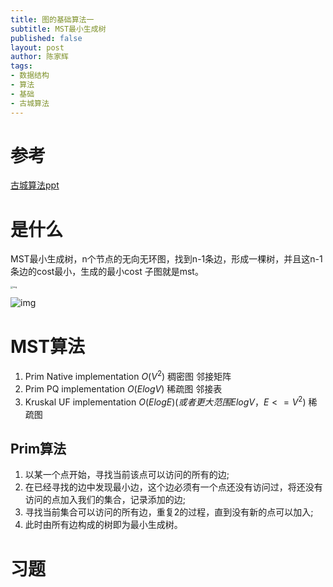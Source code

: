 ```yaml
---
title: 图的基础算法一
subtitle: MST最小生成树
published: false
layout: post
author: 陈家辉
tags:
- 数据结构
- 算法
- 基础
- 古城算法
---
```


# 参考

[古城算法ppt](https://docs.google.com/presentation/d/1UIf66KbExR3fCi2eXwqri5p0swl62ihvANy6LGctAAY/edit#slide=id.gb2fe4e8d8a_0_0)

# 是什么

MST最小生成树，n个节点的无向无环图，找到n-1条边，形成一棵树，并且这n-1条边的cost最小，生成的最小cost 子图就是mst。

<img src="https://cdn.jsdelivr.net/gh/CJH876492153/picture@main/p-MgXRABdplCmgQwifyC79A2nxUmV64NMZz2xO-hCUw6JLpSA8VqY_cotb_1DFxgtEowwEPzJYzHHCknKwmjB2FtqTaSi8mpV_R3-LPGiM1sU-sFLvXSCXOAtg1auetfgNSMLL43JgXYB2s70I-Ys0N1-A=s2048.png" alt="img" style="zoom: 25%;" />

![img](https://cdn.jsdelivr.net/gh/CJH876492153/picture@main/982QOWI0BeH5-PlQx5mbUyiciA6aLRqCmhFl_ErZfXRUI8KJ5tD9hvZqIj9BDrwF_Z1xkOd3aCWhCO2ZhqmXqiJk9khIIBFAMWrTEwiDuN6KFPUXOK2I7EoVl5ACf3dL1mfXc_PtSj9HhrMoA5NHlCTt=s2048.png)

# MST算法

1. Prim Native implementation $O(V^2)$ 稠密图 邻接矩阵
2. Prim PQ implementation $O(ElogV)$ 稀疏图 邻接表
3. Kruskal UF implementation $O(ElogE) (或者更大范围ElogV，E <= V^2)$ 稀疏图

## Prim算法

1) 以某一个点开始，寻找当前该点可以访问的所有的边;
2) 在已经寻找的边中发现最小边，这个边必须有一个点还没有访问过，将还没有访问的点加入我们的集合，记录添加的边;
3) 寻找当前集合可以访问的所有边，重复2的过程，直到没有新的点可以加入;
4) 此时由所有边构成的树即为最小生成树。

# 习题
